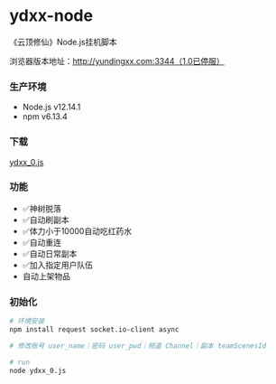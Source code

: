 # ydxx-node
《云顶修仙》Node.js挂机脚本

浏览器版本地址：http://yundingxx.com:3344（1.0已停服）

### 生产环境

- Node.js v12.14.1
- npm v6.13.4

### 下载

[ydxx_0.js](https://github.com/emtry/ydxx-node/blob/master/ydxx_0.js)

### 功能

- ✅神树脱落
- ✅自动刷副本
- ✅体力小于10000自动吃红药水
- ✅自动重连
- ✅自动日常副本
- ✅加入指定用户队伍
- 自动上架物品

### 初始化

```bash
# 环境安装
npm install request socket.io-client async

# 修改账号 user_name｜密码 user_pwd｜频道 Channel｜副本 teamScenesId

# run
node ydxx_0.js

